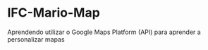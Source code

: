 # IFC-Mario-Map
Aprendendo utilizar o Google Maps Platform (API) para aprender a personalizar mapas
